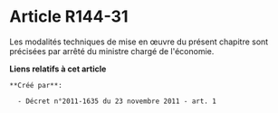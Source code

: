 # Article R144-31

Les modalités techniques de mise en œuvre du présent chapitre sont précisées par arrêté du ministre chargé de l'économie.

**Liens relatifs à cet article**

	**Créé par**:

	  - Décret n°2011-1635 du 23 novembre 2011 - art. 1
